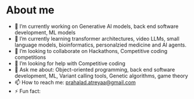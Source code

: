 # About me

- 🔭 I’m currently working on Generative AI models, back end software development, ML models
- 🌱 I’m currently learning transformer architectures, video LLMs, small language models, bioinformatics, personalzied medicine and AI agents.
- 👯 I’m looking to collaborate on Hackathons, Competitive coding competitions
- 🤔 I’m looking for help with Competitive coding
- 💬 Ask me about: Object-oriented programming, back end software development, ML, Variant calling tools, Genetic algorithms, game theory
- 📫 How to reach me: prahalad.atreyaa@gmail.com
- ⚡ Fun fact: 
